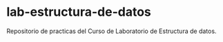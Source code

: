 # lab-estructura-de-datos
Repositorio de practicas del Curso de Laboratorio de Estructura de datos.
